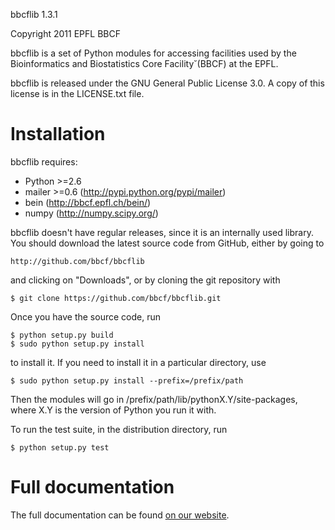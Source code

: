 bbcflib 1.3.1

Copyright 2011 EPFL BBCF <webmaster dot bbcf at epfl dot ch>

bbcflib is a set of Python modules for accessing facilities used by
the Bioinformatics and Biostatistics Core Facility˘(BBCF) at the EPFL.

bbcflib is released under the GNU General Public License 3.0. A copy
of this license is in the LICENSE.txt file.

Installation
============

bbcflib requires:
* Python >=2.6
* mailer >=0.6 (http://pypi.python.org/pypi/mailer)
* bein (http://bbcf.epfl.ch/bein/)
* numpy (http://numpy.scipy.org/)

bbcflib doesn't have regular releases, since it is an internally used
library. You should download the latest source code from GitHub,
either by going to

    http://github.com/bbcf/bbcflib

and clicking on "Downloads", or by cloning the git repository with

    $ git clone https://github.com/bbcf/bbcflib.git

Once you have the source code, run

    $ python setup.py build
    $ sudo python setup.py install

to install it. If you need to install it in a particular directory,
use

    $ sudo python setup.py install --prefix=/prefix/path

Then the modules will go in /prefix/path/lib/pythonX.Y/site-packages,
where X.Y is the version of Python you run it with.

To run the test suite, in the distribution directory, run

    $ python setup.py test

Full documentation
==================

The full documentation can be found [on our website](http://bbcf.epfl.ch/bbcflib).
